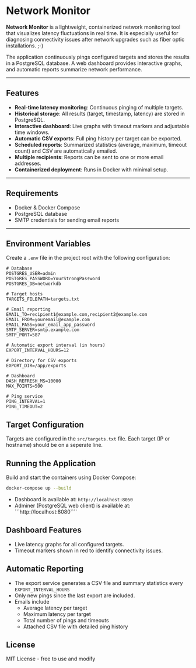 # Network Monitor

**Network Monitor** is a lightweight, containerized network monitoring tool that visualizes latency fluctuations in real time. It is especially useful for diagnosing connectivity issues after network upgrades such as fiber optic installations. ;-)

The application continuously pings configured targets and stores the results in a PostgreSQL database. A web dashboard provides interactive graphs, and automatic reports summarize network performance.

---

## Features

- **Real-time latency monitoring**: Continuous pinging of multiple targets.
- **Historical storage**: All results (target, timestamp, latency) are stored in PostgreSQL.
- **Interactive dashboard**: Live graphs with timeout markers and adjustable time windows.
- **Automatic CSV exports**: Full ping history per target can be exported.
- **Scheduled reports**: Summarized statistics (average, maximum, timeout count) and CSV are automatically emailed.
- **Multiple recipients**: Reports can be sent to one or more email addresses.
- **Containerized deployment**: Runs in Docker with minimal setup.

---

## Requirements

- Docker & Docker Compose
- PostgreSQL database
- SMTP credentials for sending email reports

---

## Environment Variables

Create a `.env` file in the project root with the following configuration:

```env
# Database
POSTGRES_USER=admin
POSTGRES_PASSWORD=YourStrongPassword
POSTGRES_DB=networkdb

# Target hosts
TARGETS_FILEPATH=targets.txt

# Email reporting
EMAIL_TO=recipient1@example.com,recipient2@example.com
EMAIL_FROM=youremail@example.com
EMAIL_PASS=your_email_app_password
SMTP_SERVER=smtp.example.com
SMTP_PORT=587

# Automatic export interval (in hours)
EXPORT_INTERVAL_HOURS=12

# Directory for CSV exports
EXPORT_DIR=/app/exports

# Dashboard
DASH_REFRESH_MS=10000
MAX_POINTS=500

# Ping service
PING_INTERVAL=1
PING_TIMEOUT=2
```

## Target Configuration

Targets are configured in the ```src/targets.txt``` file. Each target (IP or hostname) should be on a seperate line.

## Running the Application
Build and start the containers using Docker Compose:
```bash
docker-compose up --build
```
* Dashboard is available at: ```http://localhost:8050```
* Adminer (PostgreSQL web client) is available at: ```http://localhost:8080````

## Dashboard Features
* Live latency graphs for all configured targets.
* Timeout markers shown in red to identify connectivity issues.

## Automatic Reporting
* The export service generates a CSV file and summary statistics every ```EXPORT_INTERVAL_HOURS```
* Only new pings since the last export are included.
* Emails include
    * Average latency per target
    * Maximum latency per target
    * Total number of pings and timeouts
    * Attached CSV file with detailed ping history

## License
MIT License - free to use and modify